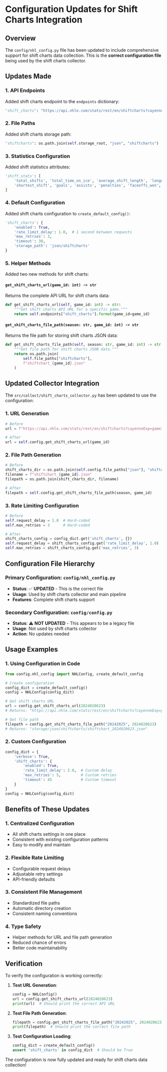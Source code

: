 # Configuration Updates for Shift Charts Integration

## Overview

The `config/nhl_config.py` file has been updated to include comprehensive support for shift charts data collection. This is the **correct configuration file** being used by the shift charts collector.

## Updates Made

### 1. **API Endpoints**
Added shift charts endpoint to the `endpoints` dictionary:
```python
"shift_charts": "https://api.nhle.com/stats/rest/en/shiftcharts?cayenneExp=gameId={game_id}"
```

### 2. **File Paths**
Added shift charts storage path:
```python
"shiftcharts": os.path.join(self.storage_root, "json", "shiftcharts")
```

### 3. **Statistics Configuration**
Added shift statistics attributes:
```python
'shift_stats': [
    'total_shifts', 'total_time_on_ice', 'average_shift_length', 'longest_shift',
    'shortest_shift', 'goals', 'assists', 'penalties', 'faceoffs_won', 'faceoffs_lost'
]
```

### 4. **Default Configuration**
Added shift charts configuration to `create_default_config()`:
```python
'shift_charts': {
    'enabled': True,
    'rate_limit_delay': 1.0,  # 1 second between requests
    'max_retries': 3,
    'timeout': 30,
    'storage_path': 'json/shiftcharts'
}
```

### 5. **Helper Methods**
Added two new methods for shift charts:

#### `get_shift_charts_url(game_id: int) -> str`
Returns the complete API URL for shift charts data:
```python
def get_shift_charts_url(self, game_id: int) -> str:
    """Get shift charts API URL for a specific game."""
    return self.endpoints["shift_charts"].format(game_id=game_id)
```

#### `get_shift_charts_file_path(season: str, game_id: int) -> str`
Returns the file path for storing shift charts JSON data:
```python
def get_shift_charts_file_path(self, season: str, game_id: int) -> str:
    """Get file path for shift charts JSON data."""
    return os.path.join(
        self.file_paths["shiftcharts"],
        f"shiftchart_{game_id}.json"
    )
```

## Updated Collector Integration

The `src/collect/shift_charts_collector.py` has been updated to use the configuration:

### 1. **URL Generation**
```python
# Before
url = f"https://api.nhle.com/stats/rest/en/shiftcharts?cayenneExp=gameId={game_id}"

# After
url = self.config.get_shift_charts_url(game_id)
```

### 2. **File Path Generation**
```python
# Before
shift_charts_dir = os.path.join(self.config.file_paths["json"], "shiftcharts")
filename = f"shiftchart_{game_id}.json"
filepath = os.path.join(shift_charts_dir, filename)

# After
filepath = self.config.get_shift_charts_file_path(season, game_id)
```

### 3. **Rate Limiting Configuration**
```python
# Before
self.request_delay = 1.0  # Hard-coded
self.max_retries = 3      # Hard-coded

# After
shift_charts_config = config_dict.get('shift_charts', {})
self.request_delay = shift_charts_config.get('rate_limit_delay', 1.0)
self.max_retries = shift_charts_config.get('max_retries', 3)
```

## Configuration File Hierarchy

### Primary Configuration: `config/nhl_config.py`
- **Status**: ✅ **UPDATED** - This is the correct file
- **Usage**: Used by shift charts collector and main pipeline
- **Features**: Complete shift charts support

### Secondary Configuration: `config/config.py`
- **Status**: ⚠️ **NOT UPDATED** - This appears to be a legacy file
- **Usage**: Not used by shift charts collector
- **Action**: No updates needed

## Usage Examples

### 1. **Using Configuration in Code**
```python
from config.nhl_config import NHLConfig, create_default_config

# Create configuration
config_dict = create_default_config()
config = NHLConfig(config_dict)

# Get shift charts URL
url = config.get_shift_charts_url(2024020623)
# Returns: "https://api.nhle.com/stats/rest/en/shiftcharts?cayenneExp=gameId=2024020623"

# Get file path
filepath = config.get_shift_charts_file_path("20242025", 2024020623)
# Returns: "storage/json/shiftcharts/shiftchart_2024020623.json"
```

### 2. **Custom Configuration**
```python
config_dict = {
    'verbose': True,
    'shift_charts': {
        'enabled': True,
        'rate_limit_delay': 2.0,  # Custom delay
        'max_retries': 5,         # Custom retries
        'timeout': 45             # Custom timeout
    }
}
config = NHLConfig(config_dict)
```

## Benefits of These Updates

### 1. **Centralized Configuration**
- All shift charts settings in one place
- Consistent with existing configuration patterns
- Easy to modify and maintain

### 2. **Flexible Rate Limiting**
- Configurable request delays
- Adjustable retry settings
- API-friendly defaults

### 3. **Consistent File Management**
- Standardized file paths
- Automatic directory creation
- Consistent naming conventions

### 4. **Type Safety**
- Helper methods for URL and file path generation
- Reduced chance of errors
- Better code maintainability

## Verification

To verify the configuration is working correctly:

1. **Test URL Generation**:
   ```python
   config = NHLConfig()
   url = config.get_shift_charts_url(2024020623)
   print(url)  # Should print the correct API URL
   ```

2. **Test File Path Generation**:
   ```python
   filepath = config.get_shift_charts_file_path("20242025", 2024020623)
   print(filepath)  # Should print the correct file path
   ```

3. **Test Configuration Loading**:
   ```python
   config_dict = create_default_config()
   assert 'shift_charts' in config_dict  # Should be True
   ```

The configuration is now fully updated and ready for shift charts data collection!

